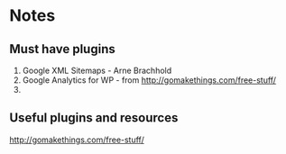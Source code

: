 # Notes

## Must have plugins
1. Google XML Sitemaps - Arne Brachhold
2. Google Analytics for WP - from http://gomakethings.com/free-stuff/
3. 

## Useful plugins and resources
http://gomakethings.com/free-stuff/
